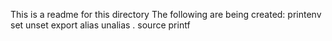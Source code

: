 This is a readme for this directory
The following are being created:
printenv
set
unset
export
alias
unalias
.
source
printf
